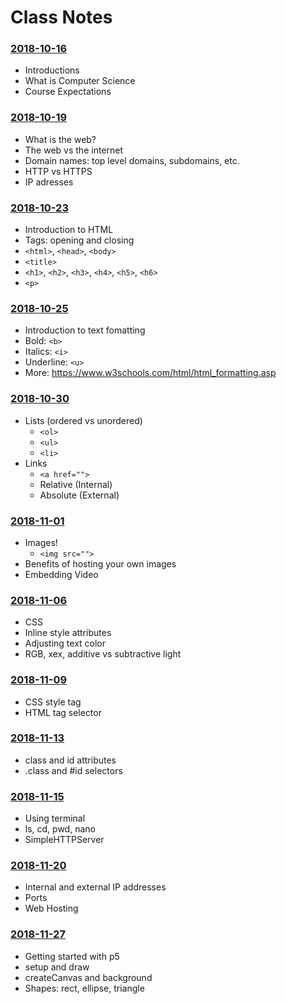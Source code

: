 # Class Notes

### [2018-10-16](Classwork/2018-10-16/)
* Introductions
* What is Computer Science
* Course Expectations

### [2018-10-19](Classwork/2018-10-19/)
* What is the web?
* The web vs the internet
* Domain names: top level domains, subdomains, etc.
* HTTP vs HTTPS
* IP adresses

### [2018-10-23](Classwork/2018-10-23/)
* Introduction to HTML
* Tags: opening and closing
* `<html>`, `<head>`, `<body>`
* `<title>`
* `<h1>`, `<h2>`, `<h3>`, `<h4>`, `<h5>`, `<h6>`
* `<p>`

### [2018-10-25](Classwork/2018-10-25/)
* Introduction to text fomatting
* Bold: `<b>`
* Italics: `<i>`
* Underline: `<u>`
* More: https://www.w3schools.com/html/html_formatting.asp

### [2018-10-30](Classwork/2018-10-30/)
* Lists (ordered vs unordered)
  * `<ol>`
  * `<ul>`
  * `<li>`
* Links
  * `<a href="">`
  * Relative (Internal)
  * Absolute (External)

### [2018-11-01](Classwork/2018-11-01/)
* Images!
  * `<img src="">`
* Benefits of hosting your own images
* Embedding Video

### [2018-11-06](Classwork/2018-11-06/)
* CSS
* Inline style attributes
* Adjusting text color
* RGB, xex, additive vs subtractive light

### [2018-11-09](Classwork/2018-11-09/)
* CSS style tag
* HTML tag selector

### [2018-11-13](Classwork/2018-11-13/)
* class and id attributes
* .class and #id selectors

### [2018-11-15](Classwork/2018-11-15/)
* Using terminal
* ls, cd, pwd, nano
* SimpleHTTPServer

### [2018-11-20](Classwork/2018-11-20/)
* Internal and external IP addresses
* Ports
* Web Hosting

### [2018-11-27](https://editor.p5js.org/lminsky/sketches/HkOrXTcCm)
* Getting started with p5
* setup and draw
* createCanvas and background
* Shapes: rect, ellipse, triangle